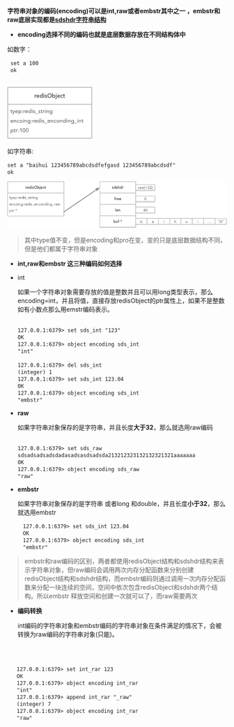 **字符串对象的编码(encoding)可以是int,raw或者embstr其中之一 ，embstr和raw底层实现都是[sdshdr字符串结构](/ji-he/zi-fu-chuan.md)**


* **encoding选择不同的编码也就是底层数据存放在不同结构体中**

 如数字：
 
 ```
  set a 100 
  ok
  
 ```

  ![](/assets/redis-对象-int.png)
  
  如字符串:
   
   ```
   set a "baihui 123456789abcdsdfefgasd 123456789abcdsdf" 
   ok
   ``` 
   ![](/assets/redis-对象-raw.png)
    
   > 其中type值不变，但是encoding和pro在变，变的只是底层数据结构不同，但是他们都属于字符串对象
   
   
   
* **int,raw和embstr 这三种编码如何选择**

 * int
    
     如果一个字符串对象需要存放的值是整数并且可以用long类型表示，那么encoding=int，并且将值，直接存放redisObject的ptr属性上，如果不是整数如有小数点那么用emstr编码表示。
     
     
     ```
     
     127.0.0.1:6379> set sds_int "123"
     OK
     127.0.0.1:6379> object encoding sds_int
     "int"
     
     127.0.0.1:6379> del sds_int
     (integer) 1
     127.0.0.1:6379> set sds_int 123.04
     OK 
     127.0.0.1:6379> object encoding sds_int
     "embstr"
    
     ```
   
      
 * **raw**
   
   如果字符串对象保存的是字符串，并且长度**大于32**，那么就选用raw编码
   
   ```
   
   127.0.0.1:6379> set sds_raw sdsadsadsadsdadasadsasdsadsda213212323132132321321aaaaaaa
   OK
   127.0.0.1:6379> object encoding sds_raw
   "raw"
   
   ```
   
 * **embstr**
    
    如果字符串对象保存的是字符串 或者long 和double，并且长度**小于32**，那么就选用embstr
    
```
     127.0.0.1:6379> set sds_int 123.04
     OK 
     127.0.0.1:6379> object encoding sds_int
     "embstr"
```


> embstr和raw编码的区别，两者都使用redisObject结构和sdshdr结构来表示字符串对象，但raw编码会调用两次内存分配函数来分别创建redisObject结构和sdshdr结构，而embstr编码则通过调用一次内存分配函数来分配一块连续的空间，空间中依次包含redisObject和sdshdr两个结构。所以embstr 释放空间和创建一次就可以了，而raw需要两次



* **编码转换**

   int编码的字符串对象和embstr编码的字符串对象在条件满足的情况下，会被转换为raw编码的字符串对象(只能)。
   
   
```
   
   
   
   127.0.0.1:6379> set int_rar 123
   OK
   127.0.0.1:6379> object encoding int_rar
   "int"
   127.0.0.1:6379> append int_rar "_raw"
   (integer) 7
   127.0.0.1:6379> object encoding int_rar
   "raw"
   
```



 


 


